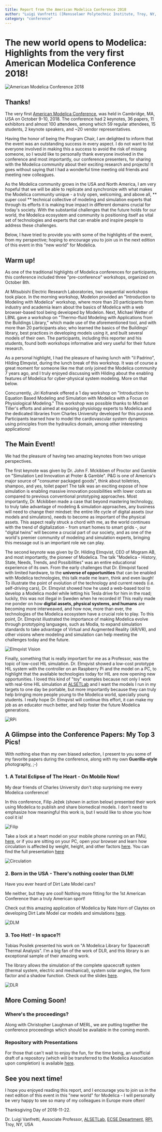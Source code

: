 ```yaml
---
title: Report from the American Modelica Conference 2018
author: "Luigi Vanfretti ([Rensselaer Polytechnic Institute, Troy, NY, USA](https://alsetlab.github.io/))"
category: "conference"
---
```


# The new world opens to Modelica: Highlights from the very first **American Modelica Conference 2018!**

![American Modelica Conference 2018](AMCONF_2018.png 'American Modelica Conference 2018')

## Thanks!

The very first
[American Modelica Conference](https://www.modelica.org/events/modelica2018Americas), was
held in Cambridge, MA, USA on October 9-10, 2018. The conference had 2 keynotes, 36 papers, 11 exhibitors and almost 100 attendees, among which 59 regular attendees, 15 students, 2 keynote speakers, and ~20 vendor representatives.

Having the honor of being the Program Chair, I am delighted to inform that the event was an outstanding success in every aspect. I do not want to list everyone involved in making this a success to avoid the risk of missing someone, so I would like to personally thank everyone involved in the conference and most importantly, our conference presenters, for sharing with the Modelica community about their exciting research and projects! It goes without saying that I had a wonderful time meeting old friends and meeting new colleagues.

As the Modelica community grows in the USA and North America, I am very hopeful that we will be able to replicate and synchronize with what makes the Modelica community unique - a truly open, welcoming, and above all, ** super cool ** technical collective of modeling and simulation experts that through its efforts it is making true impact in different domains crucial for today's society. With the substantial challenges that the future holds for our world, the Modelica ecosystem and community is positioning itself as vital set of technologies and experts that can enable and inspire people to address these challenges.

Below, I have tried to provide you with some of the highlights of the event, from my perspective; hoping to encourage you to join us in the next edition of this event in this "new world" for Modelica.

## Warm up!
As one of the traditional highlights of Modelica conferences for participants, this conference included three "pre-conference" workshops, organized on October 8th.

At Mitsubishi Electric Research Laboratories, two sequential workshops took place. In the morning workshop, Modelon provided an "Introduction to Modeling with Modelica" workshop, where more than 20 participants from industry and academia learn about the basics of Modelica with a web browser-based tool being developed by Modelon. Next, Michael Wetter of LBNL gave a workshop on "Thermo-fluid Modeling with Applications from the Buildings Library," which made use of the aforementioned tool, and with more than 20 participants also; who learned the basics of the Buildings' library, best practices in developing models using it, and built several models of their own. The participants, including this reporter and his students, found both workshops informative and very useful for their future research.

As a personal highlight, I had the pleasure of having lunch with "il Padrino", Hilding Elmqvist, during the lunch break of this workshop. It was of course a great moment for someone like me that only joined the Modelica community 7 years ago, and I truly enjoyed discussing with Hilding about the enabling features of Modelica for cyber-physical system modeling. More on that below.

Concurrently, Jiri Kofranek offered a 1 day workshop on "Introduction to Equation Based Modeling and Simulation with Modelica with a Focus on Physiological Modeling." This workshop was possible thanks to Michael Tiller's efforts and aimed at exposing physiology experts to Modelica and the dedicated libraries from Charles University developed for this purpose. Participants learned how to model the cardiovascular system dynamics using principles from the hydraulics domain, among other interesting applications!

## The Main Event!
We had the pleasure of having two amazing keynotes from two unique perspectives.

The first keynote was given by Dr. John F. Mckibben of Proctor and Gamble on "Simulation Led Innovation at Proter & Gamble". P&G is one of America's major source of "consumer packaged goods", think about toiletries, shampoo, and yes, toilet paper!
The talk was an exciting expose of how simulation is enabling massive innovation possibilities with lower costs as compared to previous conventional prototyping approaches. Most importantly, Dr. Mckibben made a case that beyond mastering technology, to truly take advantage of modeling & simulation approaches, any business will need to change their mindset: the entire life cycle of digital assets (our models and simulators), needs to become as important of the physical assets. This aspect really struck a chord with me, as the world continues with the trend of digitalization - from smart homes to smart grids -, our "digital twins" will become a crucial part of our society, and as one of the world's premier community of modeling and simulation experts, bringing this message out is an important role we can play.

The second keynote was given by Dr. Hilding Elmqvist, CEO of Mogram AB, and most importantly, the pioneer of Modelica. The talk "Modelica - History, State, Needs, Trends, and Possibilities" was an entire educational experience of its own. From the early challenges that Dr. Elmqvist faced with limited hardware, to the **universe of opportunities** that can be enabled with Modelica technologies, this talk made me learn, think and even laugh! To illustrate the point of evolution of the technology and current needs (i.e. self-driving cars), Dr. Elmqvist showed how he used a web-based tool to develop a Modelica model while letting his Tesla drive for him in the road; luckily, this was not illegal in Sweden when he recorded it!
This really made me ponder on how **digital assets, physical systems, and humans** are becoming more interweaved, and how now, more than ever, the technologies of the Modelica ecosystem have a crucial role to play. To this point, Dr. Elmqvist illustrated the importance of making Modelica evolve through prototyping languages, such as Modia, to expand simulation standards to take advantage of Virtual and Augmented Reality (AR/VR), and other visions where modeling and simulation can help meeting the challenges today and the future.

![Elmqvist Vision](amconf_03.png 'Elmqvist Vision')

Finally, something that is really important for me as a Professor, was the topic of low-cost HIL simulation. Dr. Elmqvist showed a low-cost prototype HIL system with the controller on an Raspberry Pi and the model on a PC, to highlight that the available technologies today for HIL are now opening new opportunities. I loved this kind of "toy" examples because not only I work with real-time HIL simulation at [ALSETLab](https://alsetlab.github.io/lab/) and I want the models I run in my targets to one day be portable, but more importantly because they can truly help bringing more people young to the Modelica world, specially young students. I really hope Dr. Elmqvist will continue this effort, it can make my job as an educator much better, and help foster the future Modelica generations.

![RPi](amconf_01.png 'RPi')

## A Glimpse into the Conference Papers: My Top 3 Pics!
With nothing else than my own biased selection, I present to you some of my favorite papers during the conference, along with my own **Guerilla-style** photography, ;-)

### 1. A Total Eclipse of The Heart - On Mobile Now!
My dear friends of Charles University don't stop surprising me every Modelica conference!

In this conference, Filip Ježek (shown in action below) presented their work using Modelica to publish and share biomedical models. I don't need to emphasize how meaningful this work is, but I would like to show you how cool it is!

![Filip](amconf_02.png 'Filip')

Take a look at a heart model on your mobile phone running on an FMU, [here](http://physiomodelling.com/mobile.html), or if you are sitting on your PC, open your browser and learn how circulation is affected by weight, height, and other factors [here](http://physiomodelling.com/circulation/). You can find the full presentation [here](https://github.com/ALSETLab/2018_American_Modelica_Conference/raw/master/FullPaper/Modelica2018US_Presentations_21.pdf)

![Circulation](amconf_01.gif 'Circulation')

### 2. Born in the USA - There's nothing cooler than DLM!
Have you ever heard of Dirt Late Model cars?

Me neither, but they are cool! Nothing more fitting for the 1st American Conference than a truly American sport!

Check out this amazing application of Modelica by Nate Horn of Claytex on developing Dirt Late Model car models and simulations [here](https://github.com/ALSETLab/2018_American_Modelica_Conference/blob/master/FullPaper/Modelica2018US_Presentations_27.pdf).

![DLM](amconf_02.gif 'DLM')

### 3. Too Hot! - In space?!
Tobias Posilek presented his work on "A Modelica Library for Spacecraft Thermal Analysis". I'm a big fan of the work of DLR, and this library is an exceptional sample of their amazing work.

The library allows the simulation of the complete spacecraft system (thermal system, electric and mechanical), system solar angles, the form factor and a shadow function. Check out the slides [here](https://github.com/ALSETLab/2018_American_Modelica_Conference/blob/master/FullPaper/Modelica2018US_Presentations_24.pdf).

![DLR](amconf_03.gif 'DLR')

## More Coming Soon!

### Where's the proceedings?
Along with Christopher Laughman of MERL, we are putting together the conference proceedings which should be available in the coming month.

### Repository with Presentations
For those that can't wait to enjoy the fun, for the time being, an unofficial draft of a repository (which will be transferred to the Modelica Association upon completion) is available [here](https://github.com/ALSETLab/2018_American_Modelica_Conference).

## See you next time!
I hope you enjoyed reading this report, and I encourage you to join us in the next edition of this event in this "new world" for Modelica - I will personally be very happy to see so many of my colleagues in Europe more often!

Thanksgiving Day of 2018-11-22.

Dr. Luigi Vanfretti,
Associate Professor, [ALSETLab](http://alsetlab.com),
[ECSE Department](https://ecse.rpi.edu),
[RPI](http://www.rpi.edu), Troy, NY, USA

